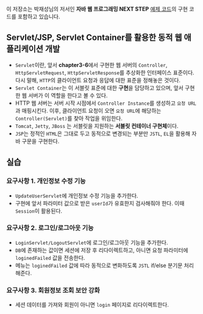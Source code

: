 이 저장소는 박재성님의 저서인 **자바 웹 프로그래밍 NEXT STEP** [예제 코드](https://github.com/slipp/web-application-server)의
구현 코드를 포함하고 있습니다.

## Servlet/JSP, Servlet Container를 활용한 동적 웹 애플리케이션 개발
* `Servlet`이란, 앞서 **chapter3-6**에서 구현한 웹 서버의 `Controller`, `HttpServletRequest`, `HttpServletResponse`를 추상화한 인터페이스 표준이다.
다시 말해, `HTTP`의 클라이언트 요청과 응답에 대한 표준을 정해놓은 것이다.
* `Servlet Container`는 이 서블릿 표준에 대한 **구현**을 담당하고 있으며, 앞서 구현한 웹 서버가 이 역할을 한다고 볼 수 있다.
* HTTP 웹 서버는 서버 시작 시점에서 `Controller Instance`를 생성하고 `요청 URL`과 매핑시킨다. 
이후, 클라이언트 요청이 오면 `요청 URL`에 해당하는 `Controller(Servlet)`를 찾아 작업을 위임한다.
* `Tomcat`, `Jetty`, `JBoss` 는 서블릿을 지원하는 **서블릿 컨테이너 구현체**이다.
* `JSP`는 정적인 `HTML`은 그대로 두고 동적으로 변경되는 부분만 `JSTL`, `EL`을 활용해 자바 구문을 구현한다.

## 실습
### 요구사항 1. 개인정보 수정 기능
* `UpdateUserServlet`에 개인정보 수정 기능을 추가한다.
* 구현에 앞서 파라미터 값으로 받은 `userId`가 유효한지 검사해줘야 한다. 이때 `Session`이 활용된다.

### 요구사항 2. 로그인/로그아웃 기능
* `LoginServlet/LogoutServlet`에 로그인/로그아웃 기능을 추가한다.
* `DB`에 존재하는 값이면 세션에 저장 후 리다이렉트하고, 아니면 요청 파라미터에 `loginedFailed` 값을 전송한다.
* 메뉴는 `loginedFailed` 값에 따라 동적으로 변화하도록 `JSTL` if/else 분기문 처리 해준다.

### 요구사항 3. 회원정보 조회 보안 강화
* 세션 데이터를 가져와 회원이 아니면 `login` 페이지로 리다이렉트한다.